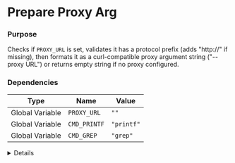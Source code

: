# Prepare Proxy Arg

### Purpose
Checks if `PROXY_URL` is set, validates it has a protocol prefix (adds "http://" if missing), then formats it as a curl-compatible proxy argument string ("--proxy URL") or returns empty string if no proxy configured.

### Dependencies
| Type | Name | Value |
|------|------|-------|
| Global Variable | `PROXY_URL` | `""` |
| Global Variable | `CMD_PRINTF` | `"printf"` |
| Global Variable | `CMD_GREP` | `"grep"` |

<details>

```shell
core_prepare_proxy_arg() {
local proxy_arg=""
    
    if [ -n "$PROXY_URL" ]; then
        # Check if proxy has protocol prefix, add http:// if missing
        if ! "$CMD_PRINTF"  "$PROXY_URL" | $CMD_GREP -q "^http" ; then
            PROXY_URL="http://$PROXY_URL"
        fi
        proxy_arg="--proxy $PROXY_URL"
    fi
    $CMD_PRINTF "%s" "$proxy_arg"
}
```

</details> 